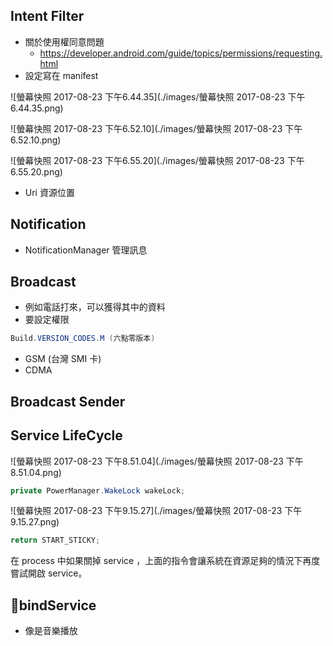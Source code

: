 ## Intent Filter

* 關於使用權同意問題
  * https://developer.android.com/guide/topics/permissions/requesting.html
* 設定寫在 manifest

![螢幕快照 2017-08-23 下午6.44.35](./images/螢幕快照 2017-08-23 下午6.44.35.png)



![螢幕快照 2017-08-23 下午6.52.10](./images/螢幕快照 2017-08-23 下午6.52.10.png)



![螢幕快照 2017-08-23 下午6.55.20](./images/螢幕快照 2017-08-23 下午6.55.20.png)



* Uri 資源位置



## Notification

* NotificationManager 管理訊息



## Broadcast

* 例如電話打來，可以獲得其中的資料
* 要設定權限



```java
Build.VERSION_CODES.M (六點零版本)
```

* GSM (台灣 SMI 卡)
* CDMA



## Broadcast Sender





## Service LifeCycle

![螢幕快照 2017-08-23 下午8.51.04](./images/螢幕快照 2017-08-23 下午8.51.04.png)



```java
private PowerManager.WakeLock wakeLock;
```



![螢幕快照 2017-08-23 下午9.15.27](./images/螢幕快照 2017-08-23 下午9.15.27.png)

```java
return START_STICKY;
```

在 process 中如果關掉 service ，上面的指令會讓系統在資源足夠的情況下再度嘗試開啟 service。



## bindService

* 像是音樂播放